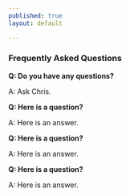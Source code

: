 ```yaml
---
published: true
layout: default

---
```

### Frequently Asked Questions 


**Q: Do you have any questions?**

A: Ask Chris.

**Q: Here is a question?**

A: Here is an answer.

**Q: Here is a question?**

A: Here is an answer.

**Q: Here is a question?**

A: Here is an answer.





<body id="FAQ"></body>